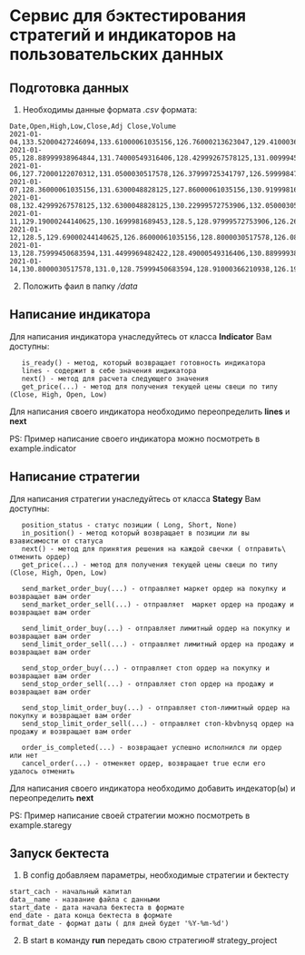 # Сервис для бэктестирования стратегий и индикаторов на пользовательских данных

## Подготовка данных
1) Необходимы данные формата *.csv* формата:
 ``` 
Date,Open,High,Low,Close,Adj Close,Volume
2021-01-04,133.52000427246094,133.61000061035156,126.76000213623047,129.41000366210938,126.6834487915039,143301900
2021-01-05,128.88999938964844,131.74000549316406,128.42999267578125,131.00999450683594,128.24972534179688,97664900
2021-01-06,127.72000122070312,131.0500030517578,126.37999725341797,126.5999984741211,123.93264770507812,155088000
2021-01-07,128.36000061035156,131.6300048828125,127.86000061035156,130.9199981689453,128.16162109375,109578200
2021-01-08,132.42999267578125,132.6300048828125,130.22999572753906,132.0500030517578,129.267822265625,105158200
2021-01-11,129.19000244140625,130.1699981689453,128.5,128.97999572753906,126.26251220703125,100384500
2021-01-12,128.5,129.69000244140625,126.86000061035156,128.8000030517578,126.08628845214844,91951100
2021-01-13,128.75999450683594,131.4499969482422,128.49000549316406,130.88999938964844,128.13223266601562,88636800
2021-01-14,130.8000030517578,131.0,128.75999450683594,128.91000366210938,126.19397735595703,90221800 
```
2) Положить фаил в папку */data*

## Написание индикатора

Для написания индикатора унаследуйтесь от класса **Indicator**
Вам доступны:

```
   is_ready() - метод, который возвращает готовность индикатора
   lines - содержит в себе значения индикатора
   next() - метод для расчета следующего значения
   get_price(...) - метод для получения текущей цены свеци по типу (Close, High, Open, Low)
```
Для написания своего индикатора необходимо переопределить **lines** и **next**

 PS: Пример написание своего индикатора можно посмотреть в example.indicator
 
## Написание стратегии

Для написания стратегии унаследуйтесь от класса **Stategy**
Вам доступны:

```
   position_status - статус позиции ( Long, Short, None)
   in_position() - метод который возвращает в позиции ли вы взависимости от статуса
   next() - метод для принятия решения на каждой свечки ( отправить\ отменить ордер)
   get_price(...) - метод для получения текущей цены свеци по типу (Close, High, Open, Low)
   
   send_market_order_buy(...) - отправляет маркет ордер на покупку и возвращает вам order
   send_market_order_sell(...) - отправляет  маркет ордер на продажу и возвращает вам order
    
   send_limit_order_buy(...) - отправляет лимитный ордер на покупку и возвращает вам order
   send_limit_order_sell(...) - отправляет лимитный ордер на продажу и возвращает вам order
   
   send_stop_order_buy(...) - отправляет стоп ордер на покупку и возвращает вам order
   send_stop_order_sell(...) - отправляет стоп ордер на продажу и возвращает вам order
   
   send_stop_limit_order_buy(...) - отправляет стоп-лимитный ордер на покупку и возвращает вам order
   send_stop_limit_order_sell(...) - отправляет стоп-kbvbnysq ордер на продажу и возвращает вам order
   
   order_is_completed(...) - возвращает успешно исполнился ли ордер или нет
   cancel_order(...) - отменяет ордер, возвращает true если его удалось отменить
```
Для написания своего индикатора необходимо добавить индекатор(ы) и переопределить **next**

PS: Пример написание своей стратегии можно посмотреть в example.staregy

## Запуск бектеста

1) В config добавляем параметры, необходимые стратегии и бектесту
```
start_cach - начальный капитал
data__name - название файла с данными
start_date - дата начала бектеста в формате
end_date - дата конца бектеста в формате
format_date - формат даты ( для дней будет '%Y-%m-%d')
```
2) В start в команду **run** передать свою стратегию#   s t r a t e g y _ p r o j e c t 
 
 
